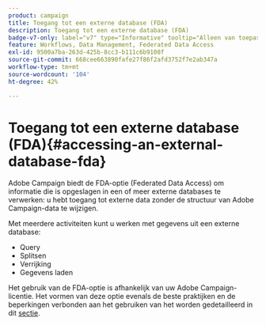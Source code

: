 ```yaml
---
product: campaign
title: Toegang tot een externe database (FDA)
description: Toegang tot een externe database (FDA)
badge-v7-only: label="v7" type="Informative" tooltip="Alleen van toepassing op Campaign Classic v7"
feature: Workflows, Data Management, Federated Data Access
exl-id: 9500a7ba-263d-425b-8cc3-b111c6b9108f
source-git-commit: 668cee663890fafe27f86f2afd3752f7e2ab347a
workflow-type: tm+mt
source-wordcount: '104'
ht-degree: 42%

---
```


# Toegang tot een externe database (FDA){#accessing-an-external-database-fda}



Adobe Campaign biedt de FDA-optie (Federated Data Access) om informatie die is opgeslagen in een of meer externe databases te verwerken: u hebt toegang tot externe data zonder de structuur van Adobe Campaign-data te wijzigen.

Met meerdere activiteiten kunt u werken met gegevens uit een externe database:

* Query
* Splitsen
* Verrijking
* Gegevens laden

Het gebruik van de FDA-optie is afhankelijk van uw Adobe Campaign-licentie. Het vormen van deze optie evenals de beste praktijken en de beperkingen verbonden aan het gebruiken van het worden gedetailleerd in dit [sectie](../../installation/using/about-fda.md).

